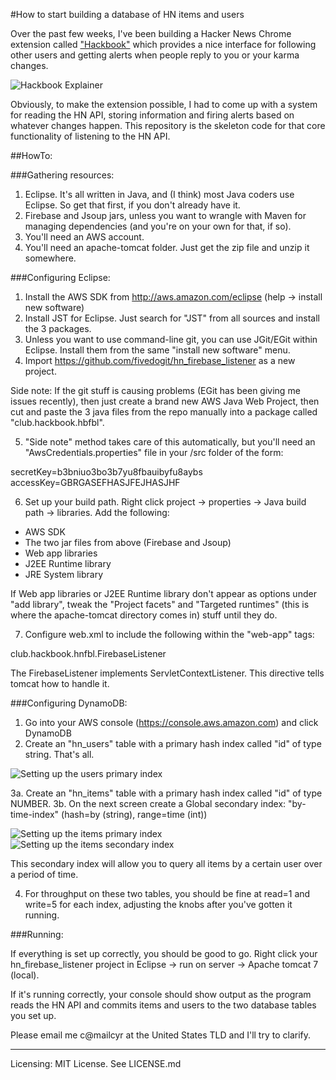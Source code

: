 #How to start building a database of HN items and users

Over the past few weeks, I've been building a Hacker News Chrome extension called ["Hackbook"](https://chrome.google.com/webstore/detail/hackbook/logdfcelflpgcbfebibbeajmhpofckjh/) which provides a nice interface for following other users and getting alerts when people reply to you or your karma changes.

![Hackbook Explainer](https://s3.amazonaws.com/cyrus-general/main_explainer.png)

Obviously, to make the extension possible, I had to come up with a system for reading the HN API, storing information and firing alerts based on whatever changes happen. This repository is the skeleton code for that core functionality of listening to the HN API.

##HowTo:

###Gathering resources:

1. Eclipse. It's all written in Java, and (I think) most Java coders use Eclipse. So get that first, if you don't already have it.
2. Firebase and Jsoup jars, unless you want to wrangle with Maven for managing dependencies (and you're on your own for that, if so).
3. You'll need an AWS account. 
4. You'll need an apache-tomcat folder. Just get the zip file and unzip it somewhere.

###Configuring Eclipse:

1. Install the AWS SDK from http://aws.amazon.com/eclipse (help -> install new software)
2. Install JST for Eclipse. Just search for "JST" from all sources and install the 3 packages.
3. Unless you want to use command-line git, you can use JGit/EGit within Eclipse. Install them from the same "install new software" menu.
4. Import https://github.com/fivedogit/hn_firebase_listener as a new project. 

Side note: If the git stuff is causing problems (EGit has been giving me issues recently), then just create a brand new AWS Java Web Project, then cut and paste the 3 java files from the repo manually into a package called "club.hackbook.hbfbl".

5. "Side note" method takes care of this automatically, but you'll need an "AwsCredentials.properties" file in your /src folder of the form:

secretKey=b3bniuo3bo3b7yu8fbauibyfu8aybs
accessKey=GBRGASEFHASJFEJHASJHF

6. Set up your build path. Right click project -> properties -> Java build path -> libraries. Add the following:

- AWS SDK
- The two jar files from above (Firebase and Jsoup)
- Web app libraries
- J2EE Runtime library
- JRE System library

If Web app libraries or J2EE Runtime library don't appear as options under "add library", tweak the "Project facets" and "Targeted runtimes" (this is where the apache-tomcat directory comes in) stuff until they do.

7. Configure web.xml to include the following within the "web-app" tags:

<listener>
    <listener-class>club.hackbook.hnfbl.FirebaseListener</listener-class>
</listener>

The FirebaseListener implements ServletContextListener. This directive tells tomcat how to handle it.

###Configuring DynamoDB:

1. Go into your AWS console (https://console.aws.amazon.com) and click DynamoDB
2. Create an "hn_users" table with a primary hash index called "id" of type string. That's all. 

![Setting up the users primary index](https://s3.amazonaws.com/cyrus-general/users_primary_index.png)

3a. Create an "hn_items" table with a primary hash index called "id" of type NUMBER.
3b. On the next screen create a Global secondary index: "by-time-index" (hash=by (string), range=time (int))

![Setting up the items primary index](https://s3.amazonaws.com/cyrus-general/primary_index.png)
![Setting up the items secondary index](https://s3.amazonaws.com/cyrus-general/secondary_index.png)

This secondary index will allow you to query all items by a certain user over a period of time.

4. For throughput on these two tables, you should be fine at read=1 and write=5 for each index, adjusting the knobs after you've gotten it running.

###Running:

If everything is set up correctly, you should be good to go. Right click your hn_firebase_listener project in Eclipse -> run on server -> Apache tomcat 7 (local). 

If it's running correctly, your console should show output as the program reads the HN API and commits items and users to the two database tables you set up.

Please email me c@mailcyr at the United States TLD and I'll try to clarify.

---------------

Licensing: MIT License. See LICENSE.md